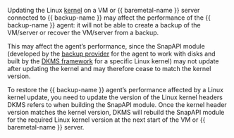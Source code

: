 Updating the Linux [kernel](https://en.wikipedia.org/wiki/Linux_kernel) on a VM or {{ baremetal-name }} server connected to {{ backup-name }} may affect the performance of the {{ backup-name }} agent: it will not be able to create a backup of the VM/server or recover the VM/server from a backup.

This may affect the agent’s performance, since the SnapAPI module (developed by the [backup provider](../../../backup/concepts/index.md#providers) for the agent to work with disks and built by the [DKMS framework](https://en.wikipedia.org/wiki/Dynamic_Kernel_Module_Support) for a specific Linux kernel) may not update after updating the kernel and may therefore cease to match the kernel version. 

To restore the {{ backup-name }} agent’s performance affected by a Linux kernel update, you need to update the version of the Linux kernel headers DKMS refers to when building the SnapAPI module. Once the kernel header version matches the kernel version, DKMS will rebuild the SnapAPI module for the required Linux kernel version at the next start of the VM or {{ baremetal-name }} server.
